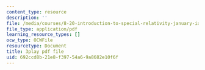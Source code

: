 ```yaml
---
content_type: resource
description: ''
file: /media/courses/8-20-introduction-to-special-relativity-january-iap-2021/692ccd8b21e8f39754a69a8682e10f6f_Tc7g4iF8pHc.pdf
file_type: application/pdf
learning_resource_types: []
ocw_type: OCWFile
resourcetype: Document
title: 3play pdf file
uid: 692ccd8b-21e8-f397-54a6-9a8682e10f6f
---
```

